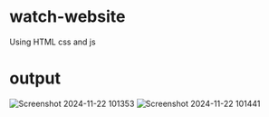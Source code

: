 # watch-website
Using HTML css and js
# output
![Screenshot 2024-11-22 101353](https://github.com/user-attachments/assets/ff12aa02-c5d9-427b-9cd2-92b04af60412)
![Screenshot 2024-11-22 101441](https://github.com/user-attachments/assets/ba61dce9-72f4-4bb0-aeb9-f21ad46baf8b)
